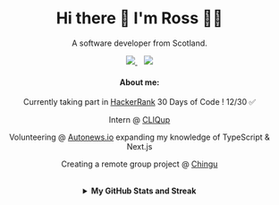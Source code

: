 <h1 align='center'>
  Hi there 👋 I'm Ross 👨‍💻
</h1>

<p align='center'>
  A software developer from Scotland.
</p>



<p align='center'>
  
  <a href="https://www.linkedin.com/in/rosscondie/">
    <img src="https://img.shields.io/badge/linkedin-%230077B5.svg?&style=for-the-badge&logo=linkedin&logoColor=white" />
  </a>
  &nbsp;&nbsp;
<a href="mailto:rosscondie@gmail.com">
        <img src="https://img.shields.io/badge/Gmail-D14836?style=for-the-badge&logo=gmail&logoColor=white" />
    </a>
    </p>

<div align="center">
        
#### About me:
Currently taking part in [HackerRank](https://www.hackerrank.com/domains/tutorials/30-days-of-code) 30 Days of Code ! 12/30 ✅

Intern @ [CLIQup](https://www.cliqup.co/en) 

Volunteering @ [Autonews.io](https://autonews.io/) expanding my knowledge of TypeScript & Next.js 

Creating a remote group project @ [Chingu](https://www.chingu.io/)

<br>
<details><summary><b>My GitHub Stats and Streak</b></summary>

<p align="center"><img src="https://github-readme-stats.vercel.app/api?username=rosscondie&show_icons=true&count_private=true&hide=issues,contribs&theme=react" alt="GitHub stats" /></p>

</details>

</div>

